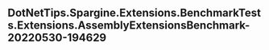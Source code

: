 ## DotNetTips.Spargine.Extensions.BenchmarkTests.Extensions.AssemblyExtensionsBenchmark-20220530-194629
